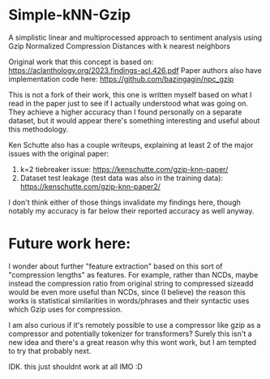 # Simple-kNN-Gzip
A simplistic linear and multiprocessed approach to sentiment analysis using Gzip Normalized Compression Distances with k nearest neighbors

Original work that this concept is based on: https://aclanthology.org/2023.findings-acl.426.pdf
Paper authors also have implementation code here:  https://github.com/bazingagin/npc_gzip

This is not a fork of their work, this one is written myself based on what I read in the paper just to see if I actually understood what was going on. They achieve a higher accuracy than I found personally on a separate dataset, but it would appear there's something interesting and useful about this methodology. 

Ken Schutte also has a couple writeups, explaining at least 2 of the major issues with the original paper:
1. k=2 tiebreaker issue: https://kenschutte.com/gzip-knn-paper/
2. Dataset test leakage (test data was also in the training data): https://kenschutte.com/gzip-knn-paper2/

I don't think either of those things invalidate my findings here, though notably my accuracy is far below their reported accuracy as well anyway. 

# Future work here:
I wonder about further "feature extraction" based on this sort of "compression lengths" as features. For example, rather than NCDs, maybe instead the compression ratio from original string to compressed sizeadd would be even more useful than NCDs, since (I believe) the reason this works is statistical similarities in words/phrases and their syntactic uses which Gzip uses for compression. 

I am also curious if it's remotely possible to use a compressor like gzip as a compressor and potentially tokenizer for transformers? Surely this isn't a new idea and there's a great reason why this wont work, but I am tempted to try that probably next.

IDK. this just shouldnt work at all IMO :D
